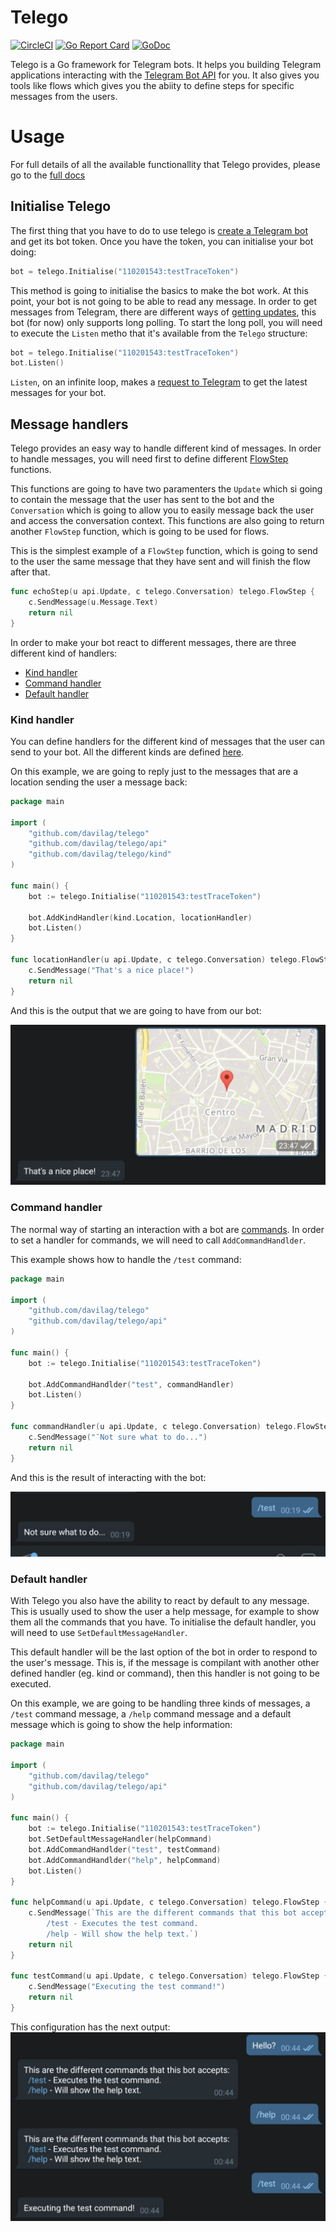 # Telego

[![CircleCI](https://circleci.com/gh/davilag/telego.svg?style=shield)](https://circleci.com/gh/davilag/telego)
[![Go Report Card](https://goreportcard.com/badge/github.com/davilag/telego)](https://goreportcard.com/badge/github.com/davilag/telego)
[![GoDoc](https://godoc.org/github.com/davilag/telego?status.svg)](https://godoc.org/github.com/davilag/telego)

Telego is a Go framework for Telegram bots. It helps you building Telegram applications interacting with the [Telegram Bot API](https://core.telegram.org/bots/api) for you. It also gives you tools like flows which gives you the abiity to define steps for specific messages from the users.

# Usage

For full details of all the available functionallity that Telego provides, please go to the [full docs](https://godoc.org/github.com/davilag/telego)

## Initialise Telego

The first thing that you have to do to use telego is [create a Telegram bot](https://core.telegram.org/bots#creating-a-new-bot) and get its bot token.
Once you have the token, you can initialise your bot doing:

```go
bot = telego.Initialise("110201543:testTraceToken")
```

This method is going to initialise the basics to make the bot work. At this point, your bot is not going to be able to read any message. In order to get messages from Telegram, there are different ways of [getting updates](https://core.telegram.org/bots/api#getting-updates), this bot (for now) only supports long polling. To start the long poll, you will need to execute the `Listen` metho that it's available from the `Telego` structure:

```go
bot = telego.Initialise("110201543:testTraceToken")
bot.Listen()
```

`Listen`, on an infinite loop, makes a [request to Telegram](https://core.telegram.org/bots/api#getupdates) to get the latest messages for your bot.

## Message handlers

Telego provides an easy way to handle different kind of messages. In order to handle messages, you will need first to define different [FlowStep](https://godoc.org/github.com/davilag/telego#FlowStep) functions.

This functions are going to have two paramenters the `Update` which si going to contain the message that the user has sent to the bot and the `Conversation` which is going to allow you to easily message back the user and access the conversation context. This functions are also going to return another `FlowStep` function, which is going to be used for flows.

This is the simplest example of a `FlowStep` function, which is going to send to the user the same message that they have sent and will finish the flow after that.

```go
func echoStep(u api.Update, c telego.Conversation) telego.FlowStep {
	c.SendMessage(u.Message.Text)
	return nil
}
```

In order to make your bot react to different messages, there are three different kind of handlers:

- [Kind handler](#kind-handler)
- [Command handler](#command-handler)
- [Default handler](#default-handler)

### Kind handler

You can define handlers for the different kind of messages that the user can send to your bot. All the different kinds are defined [here](https://godoc.org/github.com/davilag/telego/kind).

On this example, we are going to reply just to the messages that are a location sending the user a message back:

```go
package main

import (
	"github.com/davilag/telego"
	"github.com/davilag/telego/api"
	"github.com/davilag/telego/kind"
)

func main() {
	bot := telego.Initialise("110201543:testTraceToken")

	bot.AddKindHandler(kind.Location, locationHandler)
	bot.Listen()
}

func locationHandler(u api.Update, c telego.Conversation) telego.FlowStep {
	c.SendMessage("That's a nice place!")
	return nil
}

```

And this is the output that we are going to have from our bot:

![](_img/doc_kind_handler.jpeg)

### Command handler

The normal way of starting an interaction with a bot are [commands](https://core.telegram.org/bots#commands). In order to set a handler for commands, we will need to call `AddCommandHandlder`.

This example shows how to handle the `/test` command:

```go
package main

import (
	"github.com/davilag/telego"
	"github.com/davilag/telego/api"
)

func main() {
	bot := telego.Initialise("110201543:testTraceToken")

	bot.AddCommandHandlder("test", commandHandler)
	bot.Listen()
}

func commandHandler(u api.Update, c telego.Conversation) telego.FlowStep {
	c.SendMessage("¯Not sure what to do...")
	return nil
}

```

And this is the result of interacting with the bot:

![](_img/doc_command_handler.jpeg)

### Default handler

With Telego you also have the ability to react by default to any message. This is usually used to show the user a help message, for example to show them all the commands that you have. To initialise the default handler, you will need to use `SetDefaultMessageHandler`.

This default handler will be the last option of the bot in order to respond to the user's message. This is, if the message is compilant with another other defined handler (eg. kind or command), then this handler is not going to be executed.

On this example, we are going to be handling three kinds of messages, a `/test` command message, a `/help` command message and a default message which is going to show the help information:

```go
package main

import (
	"github.com/davilag/telego"
	"github.com/davilag/telego/api"
)

func main() {
	bot := telego.Initialise("110201543:testTraceToken")
	bot.SetDefaultMessageHandler(helpCommand)
	bot.AddCommandHandlder("test", testCommand)
	bot.AddCommandHandlder("help", helpCommand)
	bot.Listen()
}

func helpCommand(u api.Update, c telego.Conversation) telego.FlowStep {
	c.SendMessage(`This are the different commands that this bot accepts:
		/test - Executes the test command.
		/help - Will show the help text.`)
	return nil
}

func testCommand(u api.Update, c telego.Conversation) telego.FlowStep {
	c.SendMessage("Executing the test command!")
	return nil
}
```

This configuration has the next output:
![](_img/doc_default_handler.jpeg)

